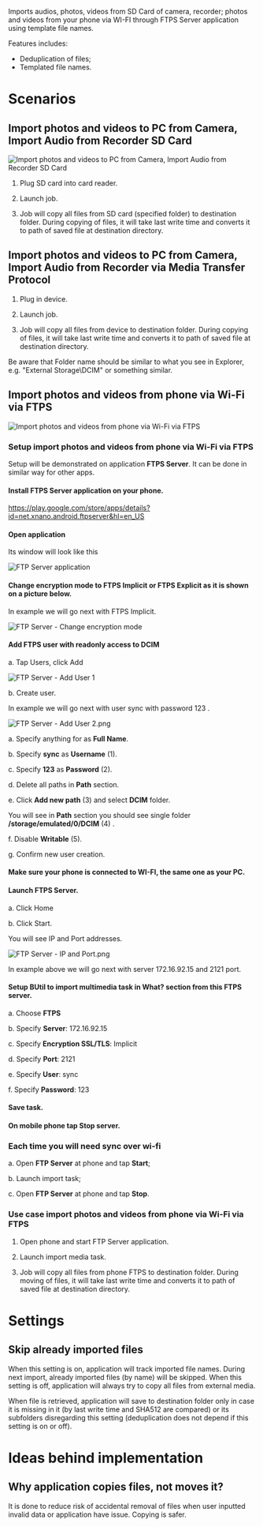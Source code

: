 Imports audios, photos, videos from SD Card of camera, recorder; photos and videos from your phone via WI-FI through FTPS Server application using template file names.

Features includes:
- Deduplication of files;
- Templated file names.

# Scenarios

## Import photos and videos to PC from Camera, Import Audio from Recorder SD Card

![Import photos and videos to PC from Camera, Import Audio from Recorder SD Card](./Image%20-%20Import%20media%20task%20-%20Case%201.png)

1. Plug SD card into card reader.

2. Launch job.

3. Job will copy all files from SD card (specified folder) to destination folder. During copying of files, it will take last write time and converts it to path of saved file at destination directory.

## Import photos and videos to PC from Camera, Import Audio from Recorder via Media Transfer Protocol

1. Plug in device.

2. Launch job.

3. Job will copy all files from device to destination folder. During copying of files, it will take last write time and converts it to path of saved file at destination directory.

Be aware that Folder name should be similar to what you see in Explorer, e.g. "External Storage\DCIM" or something similar.

## Import photos and videos from phone via Wi-Fi via FTPS

![Import photos and videos from phone via Wi-Fi via FTPS](./Image%20-%20Import%20media%20task%20-%20Case%202.png)

### Setup import photos and videos from phone via Wi-Fi via FTPS

Setup will be demonstrated on application **FTPS Server**. It can be done in similar way for other apps.

#### Install **FTPS Server** application on your phone.

https://play.google.com/store/apps/details?id=net.xnano.android.ftpserver&hl=en_US

#### Open application

Its window will look like this

![FTP Server application](./Image%20-%20FTP%20Server%20-%20After%20Install.png)

#### Change encryption mode to **FTPS Implicit** or **FTPS Explicit** as it is shown on a picture below.

In example we will go next with FTPS Implicit.

![FTP Server - Change encryption mode](./Image%20-%20FTP%20Server%20-%20Change%20encryption%20mode.png)

#### Add FTPS user with readonly access to DCIM

a. Tap Users, click Add

![FTP Server - Add User 1](./Image%20-%20FTP%20Server%20-%20Add%20User%201.png)

b. Create user.

In example we will go next with user sync with password 123 .

![FTP Server - Add User 2.png](./Image%20-%20FTP%20Server%20-%20Add%20User%202.png)

a. Specify anything for as **Full Name**.

b. Specify **sync** as **Username** (1).

c. Specify **123** as **Password** (2).

d. Delete all paths in **Path** section.

e. Click **Add new path** (3) and select **DCIM** folder.

You will see in **Path** section you should see single folder **/storage/emulated/0/DCIM** (4) .

f. Disable **Writable** (5).

g. Confirm new user creation.

#### Make sure your phone is connected to WI-FI, the same one as your PC.

#### Launch FTPS Server.

a. Click Home

b. Click Start.

You will see IP and Port addresses.

![FTP Server - IP and Port.png](./Image%20-%20FTP%20Server%20-%20IP%20and%20Port.png)

In example above we will go next with server 172.16.92.15 and 2121 port.

#### Setup BUtil to import multimedia task in What? section from this FTPS server.

a. Choose **FTPS**

b. Specify **Server**: 172.16.92.15

c. Specify **Encryption SSL/TLS**: Implicit

d. Specify **Port**: 2121

e. Specify **User**: sync

f. Specify **Password**: 123

#### Save task.

#### On mobile phone tap **Stop** server.

### Each time you will need sync over wi-fi

a. Open **FTP Server** at phone and tap **Start**;

b. Launch import task;

c. Open **FTP Server** at phone and tap **Stop**.

### Use case import photos and videos from phone via Wi-Fi via FTPS

1. Open phone and start FTP Server application.

2. Launch import media task.

3. Job will copy all files from phone FTPS to destination folder. During moving of files, it will take last write time and converts it to path of saved file at destination directory.

# Settings

## Skip already imported files

When this setting is on, application will track imported file names. During next import, already imported files (by name) will be skipped.
When this setting is off, application will always try to copy all files from external media.

When file is retrieved, application will save to destination folder only in case it is missing in it (by last write time and SHA512 are compared) or its subfolders disregarding this setting (deduplication does not depend if this setting is on or off).

# Ideas behind implementation

## Why application copies files, not moves it?

It is done to reduce risk of accidental removal of files when user inputted invalid data or application have issue. Copying is safer.